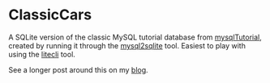 # ClassicCars
A SQLite version of the classic MySQL tutorial database from [mysqlTutorial](https://www.mysqltutorial.org/getting-started-with-mysql/mysql-sample-database/), 
created by running it through the [mysql2sqlite]([url](https://github.com/dumblob/mysql2sqlite)) tool.
Easiest to play with using the [litecli](https://litecli.com/) tool.

See a longer post around this on my [blog](https://isijingi.co.za/wp/2024/11/10/classic-cars-for-sqlite/).


